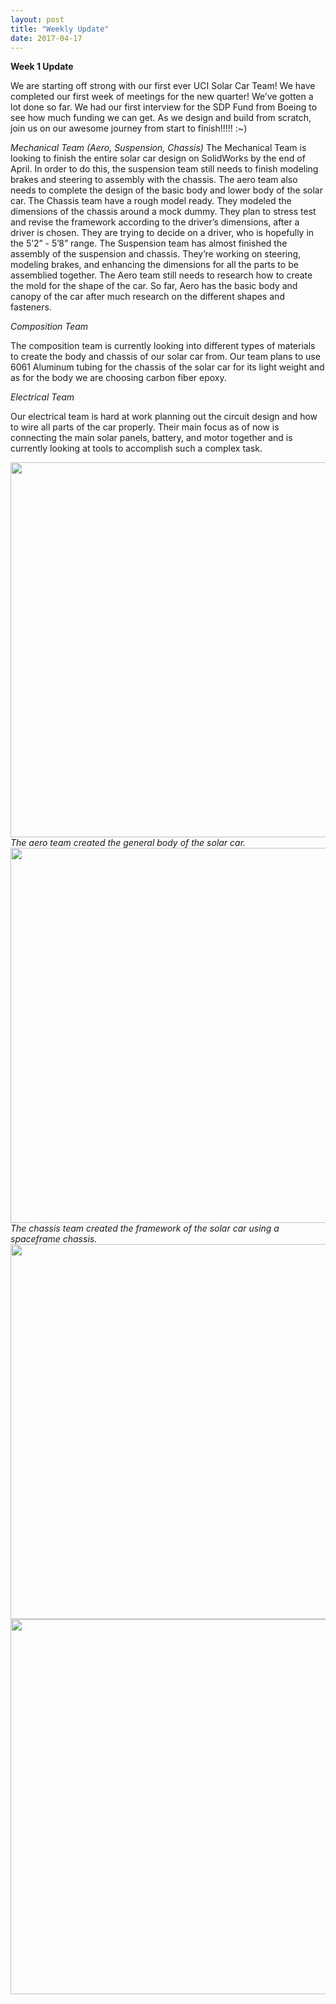 ```yaml
---
layout: post
title: "Weekly Update"
date: 2017-04-17
---
```



<b>Week 1 Update</b>

We are starting off strong with our first ever UCI Solar Car Team! We have completed our first week of meetings for the new quarter! We’ve gotten a lot done so far. We had our first interview for the SDP Fund from Boeing to see how much funding we can get. As we design and build from scratch, join us on our awesome journey from start to finish!!!!! :~)

<!--more-->


<i>Mechanical Team (Aero, Suspension, Chassis)</i>
The Mechanical Team is looking to finish the entire solar car design on SolidWorks by the end of April. In order to do this, the suspension team still needs to finish modeling brakes and steering to assembly with the chassis. The aero team also needs to complete the design of the basic body and lower body of the solar car. 
The Chassis team have a rough model ready. They modeled the dimensions of the chassis around a mock dummy. They plan to stress test and revise the framework according to the driver’s dimensions, after a driver is chosen. They are trying to decide on a driver, who is hopefully in the 5’2” - 5’8” range.
The Suspension team has almost finished the assembly of the suspension and chassis. They’re working on steering, modeling brakes, and enhancing the dimensions for all the parts to be assemblied together.
The Aero team still needs to research how to create the mold for the shape of the car. So far, Aero has the basic body and canopy of the car after much research on the different shapes and fasteners.

<i> Composition Team </i>

The composition team is currently looking into different types of materials to create the body and chassis of our solar car from. Our team plans to use 6061 Aluminum tubing for the chassis of the solar car for its light weight and as for the body we are choosing carbon fiber epoxy. 


<i> Electrical Team </i>

Our electrical team is hard at work planning out the circuit design and how to wire all parts of the car properly. Their main focus as of now is connecting the main solar panels, battery, and motor together and is currently looking at tools to accomplish such a complex task. 

<img src="{{site.url}}/images/blogpost/Lizette/aero_v1.png" width="600">
<i>The aero team created the general body of the solar car.</i>

<img src="{{site.url}}/images/blogpost/Lizette/chassis_v1.png" width="600">
<i>The chassis team created the framework of the solar car using a spaceframe chassis.</i>

<img src="{{site.url}}/images/blogpost/Lizette/IMG_0298.JPG" width="600">


<img src="{{site.url}}/images/blogpost/Lizette/IMG_0297.JPG" width="600">
